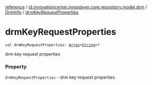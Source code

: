 [reference](../../index.md) / [id.innovationcenter.innoplayer.core.repository.model.drm](../index.md) / [DrmInfo](index.md) / [drmKeyRequestProperties](./drm-key-request-properties.md)

# drmKeyRequestProperties

`val drmKeyRequestProperties: `[`Array`](https://kotlinlang.org/api/latest/jvm/stdlib/kotlin/-array/index.html)`<`[`String`](https://kotlinlang.org/api/latest/jvm/stdlib/kotlin/-string/index.html)`>?`

drm key request properties

### Property

`drmKeyRequestProperties` - drm key request properties